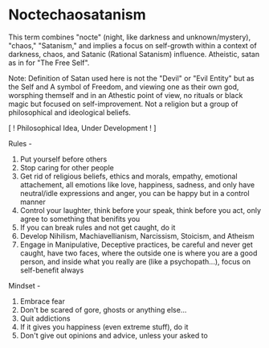 # Noctechaosatanism

This term combines "nocte" (night, like darkness and unknown/mystery), "chaos," "Satanism," and implies a focus on self-growth within a context of darkness, chaos, and Satanic (Rational Satanism) influence. Atheistic, satan as in for "The Free Self".

Note: Definition of Satan used here is not the "Devil" or "Evil Entity" but as the Self and A symbol of Freedom, and viewing one as their own god, worsphing themself and in an Athestic point of view, no rituals or black magic but focused on self-improvement. Not a religion but a group of philosophical and ideological beliefs. 

[ ! Philosophical Idea, Under Development ! ]

Rules -

1. Put yourself before others
2. Stop caring for other people
3. Get rid of religious beliefs, ethics and morals, empathy, emotional attachement, all emotions like love, happiness, sadness, and only have neutral/idle expressions and anger, you can be happy but in a control manner
4. Control your laughter, think before your speak, think before you act, only agree to something that benifits you
5. If you can break rules and not get caught, do it
6. Develop Nihilism, Machiavellianism, Narcissism, Stoicism, and Atheism
7. Engage in Manipulative, Deceptive practices, be careful and never get caught, have two faces, where the outside one is where you are a good person, and inside what you really are (like a psychopath...), focus on self-benefit always

Mindset -

1. Embrace fear
2. Don't be scared of gore, ghosts or anything else...
3. Quit addictions
4. If it gives you happiness (even extreme stuff), do it
5. Don't give out opinions and advice, unless your asked to
